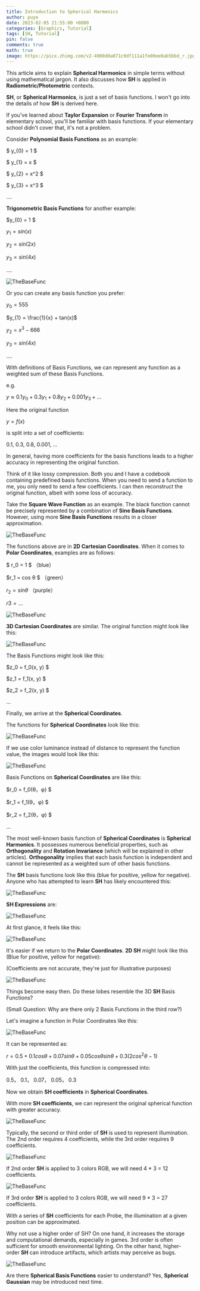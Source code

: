 ```yaml
---
title: Introduction to Spherical Harmonics
author: puye
date: 2023-02-05 21:55:00 +0800
categories: [Graphics, Tutorial]
tags: [SH, Tutorial]
pin: false
comments: true
math: true
image: https://picx.zhimg.com/v2-4908d0a071c9df111a1fe00ee0ab5bbd_r.jpg
---
```


This article aims to explain **Spherical Harmonics** in simple terms without using mathematical jargon. It also discusses how **SH** is applied in **Radiometric/Photometric** contexts.

**SH**, or **Spherical Harmonics**, is just a set of basis functions. I won't go into the details of how **SH** is derived here.

If you've learned about **Taylor Expansion** or **Fourier Transform** in elementary school, you'll be familiar with basis functions. If your elementary school didn't cover that, it's not a problem.

Consider **Polynomial Basis Functions** as an example:

$ y_{0} = 1 $

$ y_{1} = x $

$ y_{2} = x^2 $

$ y_{3} = x^3 $

....

**Trigonometric Basis Functions** for another example:

$y_{0} = 1 $

$y_{1} = sin(x)$

$y_{2} = sin(2x)$

$y_{3} = sin(4x)$

....

![TheBaseFunc](https://pic1.zhimg.com/v2-ab9c4891e80f3ac3f68713e74e16fde4_r.jpg)


Or you can create any basis function you prefer:

$y_{0} = 555$

$y_{1} = \frac{1}{x} + tan(x)$

$y_{2} = x^3 - 666$

$y_{3} = sin(4x)$

....

With definitions of Basis Functions, we can represent any function as a weighted sum of these Basis Functions.

e.g.

$y \approx 0.1 y_0 + 0.3 y_1 + 0.8 y_2 + 0.001 y_3+...$

Here the original function

$y = f(x)$

is split into a set of coefficients:

0.1, 0.3, 0.8, 0.001, ...

In general, having more coefficients for the basis functions leads to a higher accuracy in representing the original function.

Think of it like lossy compression. Both you and I have a codebook containing predefined basis functions. When you need to send a function to me, you only need to send a few coefficients. I can then reconstruct the original function, albeit with some loss of accuracy.

Take the **Square Wave Function** as an example. The black function cannot be precisely represented by a combination of **Sine Basis Functions**. However, using more **Sine Basis Functions** results in a closer approximation.

![TheBaseFunc](https://pic2.zhimg.com/v2-87770114c85764fece35bfb23e2c00b5_r.jpg)

The functions above are in **2D Cartesian Coordinates**. When it comes to **Polar Coordinates**, examples are as follows:

$ r_0 = 1 $ （blue）

$r_1 = cos θ $ （green）

$r_2 = sin θ$ （purple）

$r3 = ...$

![TheBaseFunc](https://pic2.zhimg.com/v2-9c39b11a8583211922f25dab5720f3c9_r.jpg)

**3D Cartesian Coordinates** are similar. The original function might look like this:

![TheBaseFunc](https://pic1.zhimg.com/v2-9af6a90dc9574af5b23adc4c005d59b4_r.jpg)

The Basis Functions might look like this:

$z_0 = f_0(x, y) $

$z_1 = f_1(x, y) $

$z_2 = f_2(x, y) $

...

Finally, we arrive at the **Spherical Coordinates**.

The functions for **Spherical Coordinates** look like this:

![TheBaseFunc](https://pic4.zhimg.com/v2-17b532bdb46a0d30b9eaf0e45f2df733_b.jpg)


If we use color luminance instead of distance to represent the function value, the images would look like this:

![TheBaseFunc](https://pic1.zhimg.com/v2-663f3ac6abb50526a2019acb0c1b28b0_r.jpg)

Basis Functions on **Spherical Coordinates** are like this:

$r_0 = f_0(θ，φ) $

$r_1 = f_1(θ，φ) $

$r_2 = f_2(θ，φ) $

...


The most well-known basis function of **Spherical Coordinates** is **Spherical Harmonics**. It possesses numerous beneficial properties, such as **Orthogonality** and **Rotation Invariance** (which will be explained in other articles). **Orthogonality** implies that each basis function is independent and cannot be represented as a weighted sum of other basis functions.

The **SH** basis functions look like this (blue for positive, yellow for negative). Anyone who has attempted to learn **SH** has likely encountered this:


![TheBaseFunc](https://pic3.zhimg.com/v2-1ea9c5bac926b47e7410a4a73a91070a_r.jpg)


**SH Expressions** are:

![TheBaseFunc](https://pic1.zhimg.com/v2-096dacfb295b80bd42ccab4e07512c3c_b.jpg)


At first glance, it feels like this:

![TheBaseFunc](https://pic3.zhimg.com/v2-6540b01fe06220d21a78870a89a46e06_b.jpg)

It's easier if we return to the **Polar Coordinates**. **2D SH** might look like this (Blue for positive, yellow for negative):

(Coefficients are not accurate, they're just for illustrative purposes)

![TheBaseFunc](https://pic3.zhimg.com/v2-a23b03aaed71ad57e133211ef4d19afe_r.jpg)

Things become easy then. Do these lobes resemble the 3D **SH** Basis Functions?

(Small Question: Why are there only 2 Basis Functions in the third row?)

Let's imagine a function in Polar Coordinates like this:

![TheBaseFunc](https://pic4.zhimg.com/v2-2942f917515e32af8d65d75ea85cc27b_r.jpg)

It can be represented as:

$r = 0.5 + 0.1 cos θ + 0.07 sin θ + 0.05 cos θ sin θ + 0.3(2cos^2θ - 1)$

With just the coefficients, this function is compressed into:

0.5， 0.1， 0.07， 0.05， 0.3

Now we obtain **SH coefficients** in **Spherical Coordinates**.

With more **SH coefficients**, we can represent the original spherical function with greater accuracy.

![TheBaseFunc](https://pic2.zhimg.com/v2-447fa3cffce97c4d95fd924c3e4ce5b9_r.jpg)

Typically, the second or third order of **SH** is used to represent illumination. The 2nd order requires 4 coefficients, while the 3rd order requires 9 coefficients.

![TheBaseFunc](https://pic4.zhimg.com/v2-411c4a303d19cd6ce40427c044f21817_b.jpg)

If 2nd order **SH** is applied to 3 colors RGB, we will need 4 * 3 = 12 coefficients.

![TheBaseFunc](https://pic3.zhimg.com/v2-288c6cb3e93e89bc4084945d3ae2225a_r.jpg)

If 3rd order **SH** is applied to 3 colors RGB, we will need 9 * 3 = 27 coefficients.

With a series of **SH** coefficients for each Probe, the illumination at a given position can be approximated.

Why not use a higher order of SH? On one hand, it increases the storage and computational demands, especially in games. 3rd order is often sufficient for smooth environmental lighting. On the other hand, higher-order **SH** can introduce artifacts, which artists may perceive as bugs.


![TheBaseFunc](https://pic4.zhimg.com/v2-70396fd2f0a9c3d2842a0c1dae9bfadf_r.jpg)

Are there **Spherical Basis Functions** easier to understand? Yes, **Spherical Gaussian** may be introduced next time.

